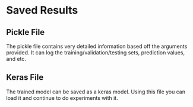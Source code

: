 # Saved Results
## Pickle File
The pickle file contains very detailed information based off the arguments provided. It can log the training/validation/testing sets, prediction values, and etc. 

## Keras File
The trained model can be saved as a keras model. Using this file you can load it and continue to do experiments with it. 